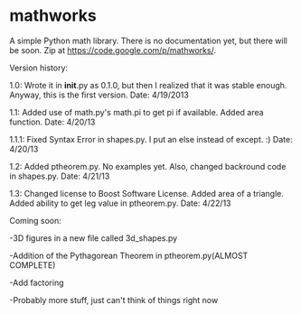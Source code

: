 mathworks
=========

A simple Python math library. There is no documentation yet, but there will be soon. Zip at https://code.google.com/p/mathworks/.

Version history:

1.0: Wrote it in __init__.py as 0.1.0, but then I realized that it was stable enough. Anyway, this is the first version. Date: 4/19/2013

1.1: Added use of math.py's math.pi to get pi if available. Added area function. Date: 4/20/13

1.1.1: Fixed Syntax Error in shapes.py. I put an else instead of except. :) Date: 4/20/13

1.2: Added ptheorem.py. No examples yet. Also, changed backround code in shapes.py. Date: 4/21/13

1.3: Changed license to Boost Software License. Added area of a triangle. Added ability to get leg value in ptheorem.py. Date: 4/22/13

Coming soon:

-3D figures in a new file called 3d_shapes.py

-Addition of the Pythagorean Theorem in ptheorem.py(ALMOST COMPLETE)

-Add factoring

-Probably more stuff, just can't think of things right now
